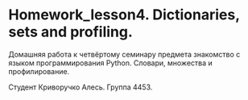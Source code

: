 # Homework_lesson4. Dictionaries, sets and profiling.

Домашняя работа к четвёртому семинару предмета знакомство с языком программирования Python. Словари, множества и профилирование.

Студент Криворучко Алесь. Группа 4453.